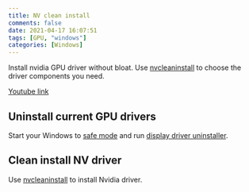 ```yaml
---
title: NV clean install
comments: false
date: 2021-04-17 16:07:51
tags: [GPU, "windows"]
categories: [Windows]
---
```


Install nvidia GPU driver without bloat. Use [nvcleaninstall][] to choose the driver components you need.

<!-- more -->

[Youtube link](https://youtu.be/LR1XkjtylCM)

## Uninstall current GPU drivers

Start your Windows to [safe mode][] and run [display driver uninstaller][].

## Clean install NV driver

Use [nvcleaninstall] to install Nvidia driver.

[safe mode]: https://support.microsoft.com/en-us/windows/start-your-pc-in-safe-mode-in-windows-10-92c27cff-db89-8644-1ce4-b3e5e56fe234
[display driver uninstaller]: https://www.guru3d.com/files-details/display-driver-uninstaller-download.html
[nvcleaninstall]: https://www.techpowerup.com/download/techpowerup-nvcleanstall/

